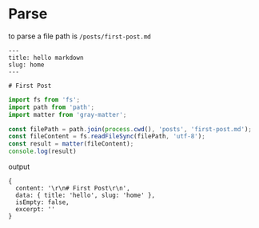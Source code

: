 # Parse

to parse a file path is `/posts/first-post.md`

```
---
title: hello markdown
slug: home
---

# First Post

```

```js
import fs from 'fs';
import path from 'path';
import matter from 'gray-matter';

const filePath = path.join(process.cwd(), 'posts', 'first-post.md');
const fileContent = fs.readFileSync(filePath, 'utf-8');
const result = matter(fileContent);
console.log(result)
```

output

```
{
  content: '\r\n# First Post\r\n',
  data: { title: 'hello', slug: 'home' },
  isEmpty: false,
  excerpt: ''
}
```